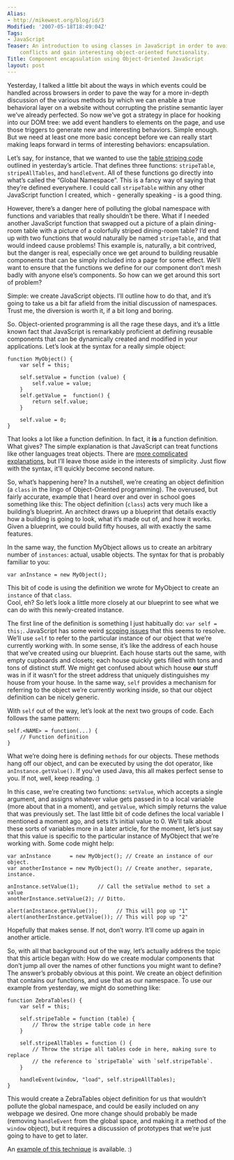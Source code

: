 ```yaml
---
Alias:
- http://mikewest.org/blog/id/3
Modified: '2007-05-18T18:49:04Z'
Tags:
- JavaScript
Teaser: An introduction to using classes in JavaScript in order to avoid namespace
    conflicts and gain interesting object-oriented functionality.
Title: Component encapsulation using Object-Oriented JavaScript
layout: post
---
```

Yesterday, I talked a little bit about the ways in which events could be handled across browsers in order to pave the way for a more in-depth discussion of the various methods by which we can enable a true behavioral layer on a website without corrupting the pristine semantic layer we’ve already perfected. So now we’ve got a strategy in place for hooking into our DOM tree: we add event handlers to elements on the page, and use those triggers to generate new and interesting behaviors. Simple enough. But we need at least one more basic concept before we can really start making leaps forward in terms of interesting behaviors: encapsulation.

Let’s say, for instance, that we wanted to use the [table striping code][1] outlined in yesterday’s article. That defines three functions: `stripeTable`, `stripeAllTables`, and `handleEvent`. All of these functions go directly into what’s called the “Global Namespace”. This is a fancy way of saying that they’re defined everywhere. I could call `stripeTable` within any other JavaScript function I created, which - generally speaking - is a good thing.

However, there’s a danger here of polluting the global namespace with functions and variables that really shouldn’t be there. What if I needed another JavaScript function that swapped out a picture of a plain dining-room table with a picture of a colorfully striped dining-room table? I’d end up with two functions that would naturally be named `stripeTable`, and that would indeed cause problems! This example is, naturally, a bit contrived, but the danger is real, especially once we get around to building reusable components that can be simply included into a page for some effect. We’ll want to ensure that the functions we define for our component don’t mesh badly with anyone else’s components. So how can we get around this sort of problem?

Simple: we create JavaScript objects. I’ll outline how to do that, and it’s going to take us a bit far afield from the initial discussion of namespaces. Trust me, the diversion is worth it, if a bit long and boring.

So. Object-oriented programming is all the rage these days, and it’s a little known fact that JavaScript is remarkably proficient at defining reusable components that can be dynamically created and modified in your applications. Let’s look at the syntax for a really simple object:
    
    function MyObject() {
        var self = this;
    
        self.setValue = function (value) {
            self.value = value;
        }
        self.getValue =  function() {
            return self.value;
        }
    
        self.value = 0;
    }
    

That looks a lot like a function definition. In fact, it **is** a function definition. What gives? The simple explanation is that JavaScript can treat functions like other languages treat objects. There are [more complicated explanations][2], but I’ll leave those aside in the interests of simplicity. Just flow with the syntax, it’ll quickly become second nature.

So, what’s happening here? In a nutshell, we’re creating an object definition (a `class` in the lingo of Object-Oriented programming). The overused, but fairly accurate, example that I heard over and over in school goes something like this: The object definition (`class`) acts very much like a building’s blueprint. An architect draws up a blueprint that details exactly how a building is going to look, what it’s made out of, and how it works. Given a blueprint, we could build fifty houses, all with exactly the same features.

In the same way, the function MyObject allows us to create an arbitrary number of `instances`: actual, usable objects. The syntax for that is probably familiar to you:
    
    var anInstance = new MyObject();
    

This bit of code is using the definition we wrote for MyObject to create an `instance` of that `class`.  
Cool, eh? So let’s look a little more closely at our blueprint to see what we can do with this newly-created instance.

The first line of the definition is something I just habitually do: `var self = this;`. JavaScript has some weird [scoping issues][3] that this seems to resolve. We’ll use `self` to refer to the particular instance of our object that we’re currently working with. In some sense, it’s like the address of each house that we’ve created using our blueprint. Each house starts out the same, with empty cupboards and closets; each house quickly gets filled with tons and tons of distinct stuff. We might get confused about which house **our** stuff was in if it wasn’t for the street address that uniquely distinguishes my house from your house. In the same way, `self` provides a mechanism for referring to the object we’re currently working inside, so that our object definition can be nicely generic.

With `self` out of the way, let’s look at the next two groups of code. Each follows the same pattern:
    
    self.<NAME> = function(...) {
        // Function definition
    }
    

What we’re doing here is defining `methods` for our objects. These methods hang off our object, and can be executed by using the dot operator, like `anInstance.getValue()`. If you’ve used Java, this all makes perfect sense to you. If not, well, keep reading. :)

In this case, we’re creating two functions: `setValue`, which accepts a single argument, and assigns whatever value gets passed in to a local variable (more about that in a moment), and `getValue`, which simply returns the value that was previously set. The last little bit of code defines the local variable I mentioned a moment ago, and sets it’s initial value to 0. We’ll talk about these sorts of variables more in a later article, for the moment, let’s just say that this value is specific to the particular instance of MyObject that we’re working with. Some code might help:
    
    var anInstance      = new MyObject(); // Create an instance of our object.
    var anotherInstance = new MyObject(); // Create another, separate, instance.
    
    anInstance.setValue(1);      // Call the setValue method to set a value
    anotherInstance.setValue(2); // Ditto.
    
    alert(anInstance.getValue());      // This will pop up "1"
    alert(anotherInstance.getValue()); // This will pop up "2"

Hopefully that makes sense. If not, don’t worry. It’ll come up again in another article. 

So, with all that background out of the way, let’s actually address the topic that this article began with: How do we create modular components that don’t jump all over the names of other functions you might want to define? The answer’s probably obvious at this point. We create an object definition that contains our functions, and use that as our namespace. To use our example from yesterday, we might do something like:
    
    function ZebraTables() {
        var self = this;
    
        self.stripeTable = function (table) {
            // Throw the stripe table code in here
        }
    
        self.stripeAllTables = function () {
            // Throw the stripe all tables code in here, making sure to replace
            // the reference to `stripeTable` with `self.stripeTable`.
        }
    
        handleEvent(window, "load", self.stripeAllTables);
    }
    

This would create a ZebraTables object definition for us that wouldn’t pollute the global namespace, and could be easily included on any webpage we desired. One more change should probably be made (removing `handleEvent` from the global space, and making it a method of the `window` object), but it requires a discussion of prototypes that we’re just going to have to get to later.

An [example of this technique][4] is available. :)

   [1]: /2005/03/event-handlers-and-other-distractions
   [2]: http://www.crockford.com/javascript/javascript.html
   [3]: http://www.crockford.com/javascript/private.html
   [4]: /projects/files/EventHandler/objectOrientedEventHandlingExample.html

